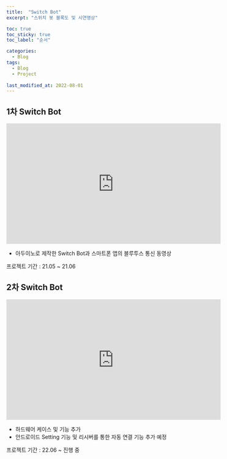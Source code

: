 ```yaml
---
title:  "Switch Bot"
excerpt: "스위치 봇 블록도 및 시연영상"

toc: true
toc_sticky: true
toc_label: "순서"

categories:
  - Blog
tags:
  - Blog
  - Project
  
last_modified_at: 2022-08-01
---
```


## 1차 Switch Bot

<iframe width="560" height="315" src="https://www.youtube.com/embed/tesjaCI5i2M" frameborder="0" allowfullscreen></iframe>

- 아두이노로 제작한 Switch Bot과 스마트폰 앱의 블루투스 통신 동영상  

프로젝트 기간 : 21.05 ~ 21.06


## 2차 Switch Bot
<iframe width="560" height="315" src="https://www.youtube.com/embed/tesjaCI5i2M" frameborder="0" allowfullscreen></iframe>

- 하드웨어 케이스 및 기능 추가
- 안드로이드 Setting 기능 및 리시버를 통한 자동 연결 기능 추가 예정

프로젝트 기간 : 22.06 ~ 진행 중
